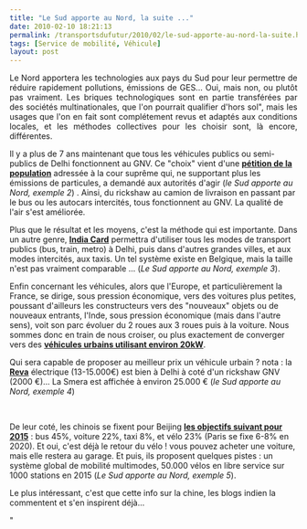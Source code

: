 ```yaml
---
title: "Le Sud apporte au Nord, la suite ..."
date: 2010-02-10 18:21:13
permalink: /transportsdufutur/2010/02/le-sud-apporte-au-nord-la-suite.html
tags: [Service de mobilité, Véhicule]
layout: post
---
```


<p style="text-align: justify">Le Nord apportera les technologies aux pays du Sud pour leur permettre de réduire rapidement pollutions, émissions de GES... Oui, mais non, ou plutôt pas vraiment. Les briques technologiques sont en partie transférées par des sociétés multinationales, que l'on pourrait qualifier d'hors sol", mais les usages que l'on en fait sont complétement revus et adaptés aux conditions locales, et les méthodes collectives pour les choisir sont, là encore, différentes. </p> <p style=""text-align: justify""> </p>  <!--more-->  <p style=""text-align: justify"">Il y a plus de 7 ans maintenant que tous les véhicules publics ou semi-publics de Delhi fonctionnent au GNV. Ce "choix" vient d'une <strong><span style=""text-decoration: underline""><a href=""http://opinion.inquirer.net/inquireropinion/talkofthetown/view/20080719-149512/New-Delhis-CNG-experience"" target=""_blank"">pétition de la population</a></span></strong> adressée à la cour suprême qui, ne supportant plus les émissions de particules, a demandé aux autorités d'agir (<em>le Sud apporte au Nord, exemple 2</em>) . Ainsi, du rickshaw au camion de livraison en passant par le bus ou les autocars intercités, tous fonctionnent au GNV. La qualité de l'air s'est améliorée.</p> <p style=""text-align: justify""><a href="https://gabrielplassat.github.io/transportsdufutur/wp-content/uploads/sites/6/old/6a0120a66d2ad4970b012877896b77970c-pi.jpg""><img alt=""Gnv_india"" border=""0"" class=""asset asset-image at-xid-6a0120a66d2ad4970b012877896b77970c image-full "" src=""/wp-content/uploads/sites/6/old/6a0120a66d2ad4970b012877896b77970c-800wi.jpg"" title=""Gnv_india"" /></a> <br /> Plus que le résultat et les moyens, c'est la méthode qui est importante. Dans un autre genre, <strong><span style=""text-decoration: underline""><a href=""http://www.hindustantimes.com/Soon-ride-train-Metro-bus-using-common-card/H1-Article1-507222.aspx"" target=""_blank"">India Card</a></span></strong> permettra d'utiliser tous les modes de transport publics (bus, train, metro) à Delhi, puis dans d'autres grandes villes, et aux modes intercités, aux taxis. Un tel système existe en Belgique, mais la taille n'est pas vraiment comparable ... (<em>Le Sud apporte au Nord, exemple 3</em>).</p> <p style=""text-align: justify"">Enfin concernant les véhicules, alors que l'Europe, et particulièrement la France, se dirige, sous pression économique, vers des voitures plus petites, poussant d'ailleurs les constructeurs vers des "nouveaux" objets ou de nouveaux entrants, l'Inde, sous pression économique (mais dans l'autre sens), voit son parc évoluer du 2 roues aux 3 roues puis à la voiture. Nous sommes donc en train de nous croiser, ou plus exactement de converger vers des <strong><span style=""text-decoration: underline""><a href="https://gabrielplassat.github.io/transportsdufutur/2010/01/qui-sera-capable-de-faire-un-gmp-de-20-kw-au-meilleur-prix-.html"" target=""_blank"">véhicules urbains utilisant environ 20kW</a></span></strong>.</p> <p style=""text-align: justify"">Qui sera capable de proposer au meilleur prix un véhicule urbain ? nota : la <strong><span style=""text-decoration: underline""><a href=""http://www.reva-car.be/electric-cars/reva-i/specifications.htm"" target=""_blank"">Reva</a></span></strong> électrique (13-15.000€) est bien à Delhi à coté d'un rickshaw GNV (2000 €)... La Smera est affichée à environ 25.000 € (<em>le Sud apporte au Nord, exemple 4</em>)</p> <p style=""text-align: justify""><a href="https://gabrielplassat.github.io/transportsdufutur/wp-content/uploads/sites/6/old/6a0120a66d2ad4970b01287789ac1c970c-pi.jpg""><img alt=""Reva_lumeneo"" border=""0"" class=""asset asset-image at-xid-6a0120a66d2ad4970b01287789ac1c970c image-full "" src=""/wp-content/uploads/sites/6/old/6a0120a66d2ad4970b01287789ac1c970c-800wi.jpg"" title=""Reva_lumeneo"" /></a> <br /> </p> <p style=""text-align: justify"">De leur coté, les chinois se fixent pour Beijing <strong><span style=""text-decoration: underline""><a href=""http://www.ebeijing.gov.cn/BeijingInformation/BeijingNewsUpdate/t1102254.htm"" target=""_blank"">les objectifs suivant pour 2015</a></span></strong> : bus 45%, voiture 22%, taxi 8%, et vélo 23% (Paris se fixe 6-8% en 2020). Et oui, c'est déjà le retour du vélo ! vous pouvez acheter une voiture, mais elle restera au garage. Et puis, ils proposent quelques pistes : un système global de mobilité multimodes, 50.000 vélos en libre service sur 1000 stations en 2015 (<em>Le Sud apporte au Nord, exemple 5</em>). </p> <p style=""text-align: justify"">Le plus intéressant, c'est que cette info sur la chine, les blogs indien la commentent et s'en inspirent déjà...</p>"
